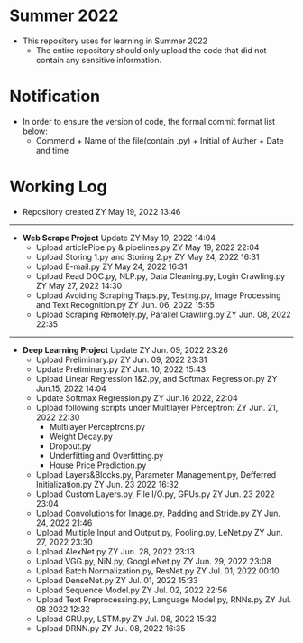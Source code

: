 # Summer 2022

- This repository uses for learning in Summer 2022
  - The entire repository should only upload the code that did not contain any sensitive information.


# Notification

- In order to ensure the version of code, the formal commit format list below:
  - Commend + Name of the file(contain .py) + Initial of Auther + Date and time


# Working Log

- Repository created ZY May 19, 2022 13:46
---
- **Web Scrape Project** Update ZY May 19, 2022 14:04
  - Upload articlePipe.py & pipelines.py ZY May 19, 2022 22:04
  - Upload Storing 1.py and Storing 2.py ZY May 24, 2022 16:31
  - Upload E-mail.py ZY May 24, 2022 16:31
  - Upload Read DOC.py, NLP.py, Data Cleaning.py, Login Crawling.py ZY May 27, 2022 14:30
  - Upload Avoiding Scraping Traps.py, Testing.py, Image Processing and Text Recognition.py ZY Jun. 06, 2022 15:55
  - Upload Scraping Remotely.py, Parallel Crawling.py ZY Jun. 08, 2022 22:35
---
- **Deep Learning Project** Update ZY Jun. 09, 2022 23:26
  - Upload Preliminary.py ZY Jun. 09, 2022 23:31
  - Update Preliminary.py ZY Jun. 10, 2022 15:43
  - Upload Linear Regression 1&2.py, and Softmax Regression.py ZY Jun.15, 2022 14:04
  - Update Softmax Regression.py ZY Jun.16 2022, 22:04
  - Upload following scripts under Multilayer Perceptron: ZY Jun. 21, 2022 22:30
    - Multilayer Perceptrons.py
    - Weight Decay.py
    - Dropout.py
    - Underfitting and Overfitting.py
    - House Price Prediction.py
  - Upload Layers&Blocks.py, Parameter Management.py, Defferred Initialization.py ZY Jun. 23 2022 16:32
  - Upload Custom Layers.py, File I/O.py, GPUs.py ZY Jun. 23 2022 23:04
  - Upload Convolutions for Image.py, Padding and Stride.py ZY Jun. 24, 2022 21:46
  - Upload Multiple Input and Output.py, Pooling.py, LeNet.py ZY Jun. 27, 2022 23:30
  - Upload AlexNet.py ZY Jun. 28, 2022 23:13
  - Upload VGG.py, NiN.py, GoogLeNet.py ZY Jun. 29, 2022 23:08
  - Upload Batch Normalization.py, ResNet.py ZY Jul. 01, 2022 00:10
  - Upload DenseNet.py ZY Jul. 01, 2022 15:33
  - Upload Sequence Model.py ZY Jul. 02, 2022 22:56
  - Upload Text Preprocessing.py, Language Model.py, RNNs.py ZY Jul. 08 2022 12:32
  - Upload GRU.py, LSTM.py ZY Jul. 08, 2022 15:32
  - Upload DRNN.py ZY Jul. 08, 2022 16:35